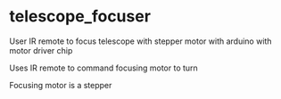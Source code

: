 # telescope_focuser
User IR remote to focus telescope with stepper motor with arduino with motor driver chip

Uses IR remote to command focusing motor to turn

Focusing motor is a stepper
